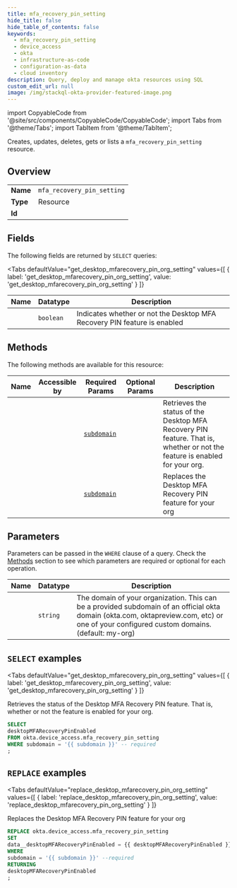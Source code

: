 ```yaml
--- 
title: mfa_recovery_pin_setting
hide_title: false
hide_table_of_contents: false
keywords:
  - mfa_recovery_pin_setting
  - device_access
  - okta
  - infrastructure-as-code
  - configuration-as-data
  - cloud inventory
description: Query, deploy and manage okta resources using SQL
custom_edit_url: null
image: /img/stackql-okta-provider-featured-image.png
---
```


import CopyableCode from '@site/src/components/CopyableCode/CopyableCode';
import Tabs from '@theme/Tabs';
import TabItem from '@theme/TabItem';

Creates, updates, deletes, gets or lists a <code>mfa_recovery_pin_setting</code> resource.

## Overview
<table><tbody>
<tr><td><b>Name</b></td><td><code>mfa_recovery_pin_setting</code></td></tr>
<tr><td><b>Type</b></td><td>Resource</td></tr>
<tr><td><b>Id</b></td><td><CopyableCode code="okta.device_access.mfa_recovery_pin_setting" /></td></tr>
</tbody></table>

## Fields

The following fields are returned by `SELECT` queries:

<Tabs
    defaultValue="get_desktop_mfarecovery_pin_org_setting"
    values={[
        { label: 'get_desktop_mfarecovery_pin_org_setting', value: 'get_desktop_mfarecovery_pin_org_setting' }
    ]}
>
<TabItem value="get_desktop_mfarecovery_pin_org_setting">

<table>
<thead>
    <tr>
    <th>Name</th>
    <th>Datatype</th>
    <th>Description</th>
    </tr>
</thead>
<tbody>
<tr>
    <td><CopyableCode code="desktopMFARecoveryPinEnabled" /></td>
    <td><code>boolean</code></td>
    <td>Indicates whether or not the Desktop MFA Recovery PIN feature is enabled</td>
</tr>
</tbody>
</table>
</TabItem>
</Tabs>

## Methods

The following methods are available for this resource:

<table>
<thead>
    <tr>
    <th>Name</th>
    <th>Accessible by</th>
    <th>Required Params</th>
    <th>Optional Params</th>
    <th>Description</th>
    </tr>
</thead>
<tbody>
<tr>
    <td><a href="#get_desktop_mfarecovery_pin_org_setting"><CopyableCode code="get_desktop_mfarecovery_pin_org_setting" /></a></td>
    <td><CopyableCode code="select" /></td>
    <td><a href="#parameter-subdomain"><code>subdomain</code></a></td>
    <td></td>
    <td>Retrieves the status of the Desktop MFA Recovery PIN feature. That is, whether or not the feature is enabled for your org.</td>
</tr>
<tr>
    <td><a href="#replace_desktop_mfarecovery_pin_org_setting"><CopyableCode code="replace_desktop_mfarecovery_pin_org_setting" /></a></td>
    <td><CopyableCode code="replace" /></td>
    <td><a href="#parameter-subdomain"><code>subdomain</code></a></td>
    <td></td>
    <td>Replaces the Desktop MFA Recovery PIN feature for your org</td>
</tr>
</tbody>
</table>

## Parameters

Parameters can be passed in the `WHERE` clause of a query. Check the [Methods](#methods) section to see which parameters are required or optional for each operation.

<table>
<thead>
    <tr>
    <th>Name</th>
    <th>Datatype</th>
    <th>Description</th>
    </tr>
</thead>
<tbody>
<tr id="parameter-subdomain">
    <td><CopyableCode code="subdomain" /></td>
    <td><code>string</code></td>
    <td>The domain of your organization. This can be a provided subdomain of an official okta domain (okta.com, oktapreview.com, etc) or one of your configured custom domains. (default: my-org)</td>
</tr>
</tbody>
</table>

## `SELECT` examples

<Tabs
    defaultValue="get_desktop_mfarecovery_pin_org_setting"
    values={[
        { label: 'get_desktop_mfarecovery_pin_org_setting', value: 'get_desktop_mfarecovery_pin_org_setting' }
    ]}
>
<TabItem value="get_desktop_mfarecovery_pin_org_setting">

Retrieves the status of the Desktop MFA Recovery PIN feature. That is, whether or not the feature is enabled for your org.

```sql
SELECT
desktopMFARecoveryPinEnabled
FROM okta.device_access.mfa_recovery_pin_setting
WHERE subdomain = '{{ subdomain }}' -- required
;
```
</TabItem>
</Tabs>


## `REPLACE` examples

<Tabs
    defaultValue="replace_desktop_mfarecovery_pin_org_setting"
    values={[
        { label: 'replace_desktop_mfarecovery_pin_org_setting', value: 'replace_desktop_mfarecovery_pin_org_setting' }
    ]}
>
<TabItem value="replace_desktop_mfarecovery_pin_org_setting">

Replaces the Desktop MFA Recovery PIN feature for your org

```sql
REPLACE okta.device_access.mfa_recovery_pin_setting
SET 
data__desktopMFARecoveryPinEnabled = {{ desktopMFARecoveryPinEnabled }}
WHERE 
subdomain = '{{ subdomain }}' --required
RETURNING
desktopMFARecoveryPinEnabled
;
```
</TabItem>
</Tabs>
